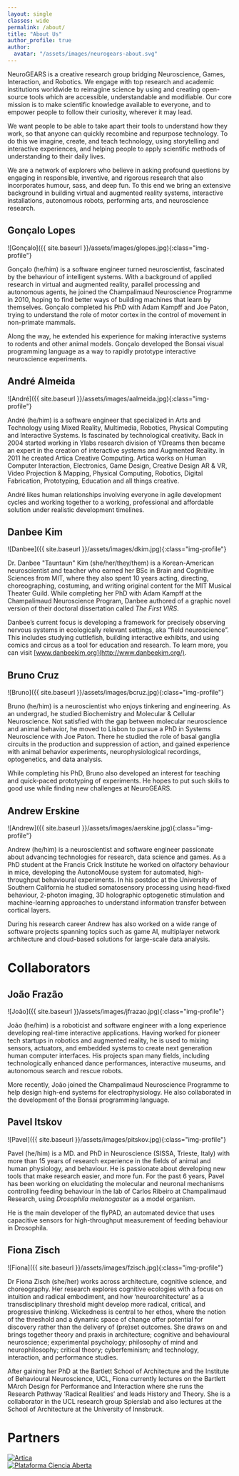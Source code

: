 ```yaml
---
layout: single
classes: wide
permalink: /about/
title: "About Us"
author_profile: true
author:
  avatar: "/assets/images/neurogears-about.svg"
---
```


NeuroGEARS is a creative research group bridging Neuroscience, Games, Interaction, and Robotics. We engage with top research and academic institutions worldwide to reimagine science by using and creating open-source tools which are accessible, understandable and modifiable. Our core mission is to make scientific knowledge available to everyone, and to empower people to follow their curiosity, wherever it may lead.

We want people to be able to take apart their tools to understand how they work, so that anyone can quickly recombine and repurpose technology. To do this we imagine, create, and teach technology, using storytelling and interactive experiences, and helping people to apply scientific methods of understanding to their daily lives.

We are a network of explorers who believe in asking profound questions by engaging in responsible, inventive, and rigorous research that also incorporates humour, sass, and deep fun. To this end we bring an extensive background in building virtual and augmented reality systems, interactive installations, autonomous robots, performing arts, and neuroscience research.

## Gonçalo Lopes

![Gonçalo]({{ site.baseurl }}/assets/images/glopes.jpg){:class="img-profile"}

Gonçalo (he/him) is a software engineer turned neuroscientist, fascinated by the behaviour of intelligent systems. With a background of applied research in virtual and augmented reality, parallel processing and autonomous agents, he joined the Champalimaud Neuroscience Programme in 2010, hoping to find better ways of building machines that learn by themselves. Gonçalo completed his PhD with Adam Kampff and Joe Paton, trying to understand the role of motor cortex in the control of movement in non-primate mammals.

Along the way, he extended his experience for making interactive systems to rodents and other animal models. Gonçalo developed the Bonsai visual programming language as a way to rapidly prototype interactive neuroscience experiments.

## André Almeida

![André]({{ site.baseurl }}/assets/images/aalmeida.jpg){:class="img-profile"}

André (he/him) is a software engineer that specialized in Arts and Technology using Mixed Reality, Multimedia, Robotics, Physical Computing and Interactive Systems.
Is fascinated by technological creativity. Back in 2004 started working in Ylabs research division of YDreams then became an expert in the creation of interactive systems and Augmented Reality. In 2011 he created Artica Creative Computing. Artica works on Human Computer Interaction, Electronics, Game Design, Creative Design AR & VR, Video Projection & Mapping, Physical Computing, Robotics, Digital Fabrication, Prototyping, Education and all things creative.

André likes human relationships involving everyone in agile development cycles and working together to a working, professional and affordable solution under realistic development timelines.

## Danbee Kim

![Danbee]({{ site.baseurl }}/assets/images/dkim.jpg){:class="img-profile"}

Dr. Danbee "Tauntaun" Kim (she/her/they/them) is a Korean-American neuroscientist and teacher who earned her BSc in Brain and Cognitive Sciences from MIT, where they also spent 10 years acting, directing, choreographing, costuming, and writing original content for the MIT Musical Theater Guild. While completing her PhD with Adam Kampff at the Champalimaud Neuroscience Program, Danbee authored of a graphic novel version of their doctoral dissertation called _The First VIRS_.

Danbee’s current focus is developing a framework for precisely observing nervous systems in ecologically relevant settings, aka “field neuroscience”. This includes studying cuttlefish, building interactive exhibits, and using comics and circus as a tool for education and research. To learn more, you can visit [www.danbeekim.org](http://www.danbeekim.org/).

## Bruno Cruz

![Bruno]({{ site.baseurl }}/assets/images/bcruz.jpg){:class="img-profile"}

Bruno (he/him) is a neuroscientist who enjoys tinkering and engineering. As an undergrad, he studied Biochemistry and Molecular & Cellular Neuroscience. Not satisfied with the gap between molecular neuroscience and animal behavior, he moved to Lisbon to pursue a PhD in Systems Neuroscience with Joe Paton. There he studied the role of basal ganglia circuits in the production and suppression of action, and gained experience with animal behavior experiments, neurophysiological recordings, optogenetics, and data analysis. 

While completing his PhD, Bruno also developed an interest for teaching and quick-paced prototyping of experiments. He hopes to put such skills to good use while finding new challenges at NeuroGEARS.

## Andrew Erskine

![Andrew]({{ site.baseurl }}/assets/images/aerskine.jpg){:class="img-profile"}

Andrew (he/him) is a neuroscientist and software engineer passionate about advancing technologies for research, data science and games. As a PhD student at the Francis Crick Institute he worked on olfactory behaviour in mice, developing the AutonoMouse system for automated, high-throughput behavioural experiments. In his postdoc at the University of Southern California he studied somatosensory processing using head-fixed behaviour, 2-photon imaging, 3D holographic optogenetic stimulation and machine-learning approaches to understand information transfer between cortical layers.

During his research career Andrew has also worked on a wide range of software projects spanning topics such as game AI, multiplayer network architecture and cloud-based solutions for large-scale data analysis.

# Collaborators

## João Frazão

![João]({{ site.baseurl }}/assets/images/jfrazao.jpg){:class="img-profile"}

João (he/him) is a roboticist and software engineer with a long experience developing real-time interactive applications. Having worked for pioneer tech startups in robotics and augmented reality, he is used to mixing sensors, actuators, and embedded systems to create next generation human computer interfaces. His projects span many fields, including technologically enhanced dance performances, interactive museums, and autonomous search and rescue robots.

More recently, João joined the Champalimaud Neuroscience Programme to help design high-end systems for electrophysiology. He also collaborated in the development of the Bonsai programming language.

## Pavel Itskov

![Pavel]({{ site.baseurl }}/assets/images/pitskov.jpg){:class="img-profile"}

Pavel (he/him) is a MD. and PhD in Neuroscience (SISSA, Trieste, Italy) with more than 15 years of research experience in the fields of animal and human physiology, and behaviour. He is passionate about developing new tools that make research easier, and more fun. For the past 6 years, Pavel has been working on elucidating the molecular and neuronal mechanisms controlling feeding behaviour in the lab of Carlos Ribeiro at Champalimaud Research, using _Drosophila melanogaster_ as a model organism.

He is the main developer of the flyPAD, an automated device that uses capacitive sensors for high-throughput measurement of feeding behaviour in Drosophila.

## Fiona Zisch

![Fiona]({{ site.baseurl }}/assets/images/fzisch.jpg){:class="img-profile"}

Dr Fiona Zisch (she/her) works across architecture, cognitive science, and choreography. Her research explores cognitive ecologies with a focus on intuition and radical embodiment, and how ‘neuroarchitecture’ as a transdisciplinary threshold might develop more radical, critical, and progressive thinking. Wickedness is central to her ethos, where the notion of the threshold and a dynamic space of change offer potential for discovery rather than the delivery of (pre)set outcomes. She draws on and brings together theory and praxis in architecture; cognitive and behavioural neuroscience; experimental psychology; philosophy of mind and neurophilosophy; critical theory; cyberfeminism; and technology, interaction, and performance studies.

After gaining her PhD at the Bartlett School of Architecture and the Institute of Behavioural Neuroscience, UCL, Fiona currently lectures on the Bartlett MArch Design for Performance and Interaction where she runs the Research Pathway ‘Radical Realities’ and leads History and Theory. She is a collaborator in the UCL research group Spierslab and also lectures at the School of Architecture at the University of Innsbruck.

# Partners

<div class="column-group">
  <div>
    <a href="http://artica.cc/">
      <img src="{{ site.baseurl }}/assets/images/artica.svg" alt="Artica"/>
    </a>
  </div>
  <div>
    <a href="https://plataforma.edu.pt/">
      <img src="{{ site.baseurl }}/assets/images/pca.svg" alt="Plataforma Ciencia Aberta"/>
    </a>
  </div>
  <div class="column-group"/>
</div>
